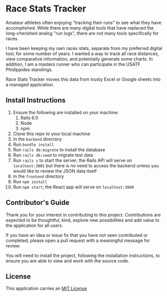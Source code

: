 # Race Stats Tracker

Amateur athletes often enjoying "tracking their runs" to see what they have accomplished. While there are many digital tools that have replaced the long-cherished analog "run logs", there are not many tools specifically for races.

I have been keeping my own races stats, separate from my preferred digital tool, for some number of years. I wanted a way to track all race distances, view comparative information, and potentially generate some charts. In addition, I am a masters runner who can participate in the USATF Phidippides standings.

Race Stats Tracker moves this data from trusty Excel or Google sheets into a managed application.

## Install Instructions

1. Ensure the following are installed on your machine:
   1. Rails 6.0
   1. Node 
   1. npm 
1. Clone this repo to your local machine
1. In the `backend` directory
  1. Run `bundle install`
  1. Run `rails db:migrate` to install the database
  1. Run `rails db:seed` to migrate test data
  1. Run `rails s` to start the server; the Rails API will serve on `localhost:3001` but there is no need to access the backend unless you would like to review the JSON data itself
1. In the `frontend` directory
  1. Run `npm install`
  1. Run `npm start`; the React app will serve on `localhost:3000`

## Contributor's Guide

Thank you for your interest in contributing to this project. Contributions are expected to be thoughtful, kind, explore new possibilities and add value to the application for all users.  

If you have an idea or issue fix that you have not seen contributed or completed, please open a pull request with a meaningful message for review.  

You will need to install the project, following the installation instructions, to ensure you are able to view and work with the source code.  

## License

This application carries an [MIT License](https://github.com/kristenkinnearohlmann/race-stats-tracker/blob/main/LICENSE)
